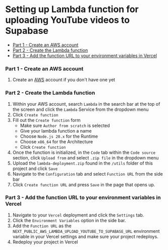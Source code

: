 <h1>Setting up Lambda function for uploading YouTube videos to Supabase</h1>

- [Part 1 - Create an AWS account](#part-1---create-an-aws-account)
- [Part 2 - Create the Lambda function](#part-2---create-the-lambda-function)
- [Part 3 - Add the function URL to your environment variables in Vercel](#part-3---add-the-function-url-to-your-environment-variables-in-vercel)

### Part 1 - Create an AWS account

1. Create an [AWS](https://aws.amazon.com/) account if you don't have one yet

### Part 2 - Create the Lambda function

1. Within your AWS account, search `Lambda` in the search bar at the top of the screen and click the `Lambda` Service from the dropdown menu
2. Click `Create function`
3. Fill out the `Create function` form
   - Make sure `Author from scratch` is selected
   - Give your lambda function a name
   - Choose `Node.js 20.x` for the Runtime
   - Choose `x86_64` for the Architecture
   - Click `Create function`
4. Once the function is initialized, in the `Code` tab within the `Code source` section, click `Upload from` and select `.zip file` in the dropdown menu
5. Upload the `lambda-deployment.zip` found in the `/utils` folder of this project and click `Save`
6. Navigate to the `Configuration` tab and select `Function URL` from the side bar
7. Click `Create function URL` and press `Save` in the page that opens up.

### Part 3 - Add the function URL to your environment variables in Vercel

1. Navigate to your `Vercel` deployment and click the `Settings` tab.
2. Click the `Environment Variables` option in the side bar.
3. Add the `Function URL` as the `NEXT_PUBLIC_AWS_LAMBDA_UPLOAD_YOUTUBE_TO_SUPABASE_URL` environment variable in your Vercel settings and make sure your project redeploys.
4. Redeploy your project in Vercel
